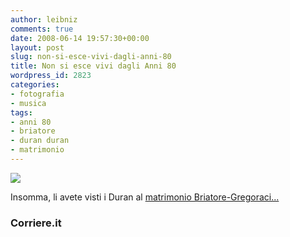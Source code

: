 ```yaml
---
author: leibniz
comments: true
date: 2008-06-14 19:57:30+00:00
layout: post
slug: non-si-esce-vivi-dagli-anni-80
title: Non si esce vivi dagli Anni 80
wordpress_id: 2823
categories:
- fotografia
- musica
tags:
- anni 80
- briatore
- duran duran
- matrimonio
---
```


[![](http://www.corriere.it/Fotogallery/Tagliate/2008/06_Giugno/14/BRIA/16_133253.JPG)](http://www.corriere.it/Fotogallery/Tagliate/2008/06_Giugno/14/BRIA/16_133253.JPG)

Insomma, li avete visti i Duran al [matrimonio Briatore-Gregoraci...](http://www.corriere.it/Fotogallery/Tagliate/2008/06_Giugno/14/BRIA/16_133253.JPG)


### Corriere.it
